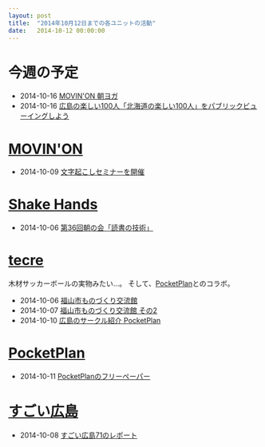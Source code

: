 ```yaml
---
layout: post
title:  "2014年10月12日までの各ユニットの活動"
date:   2014-10-12 00:00:00
---
```


# 今週の予定

* 2014-10-16 [MOVIN'ON 朝ヨガ](http://www.facebook.com/movinon.hiroshima/photos/a.723999867620794.1073741829.723399384347509/825468364140610/?type=1)
* 2014-10-16 [広島の楽しい100人「北海道の楽しい100人」をパブリックビューイングしよう](http://www.facebook.com/events/802247616484578/permalink/802247619817911/)


# [MOVIN'ON](http://coworking-hiroshima.com/)

* 2014-10-09 [文字起こしセミナーを開催](http://www.facebook.com/movinon.hiroshima/photos/a.723999867620794.1073741829.723399384347509/827435820610531/?type=1)


# [Shake Hands](http://www.shakehands.jp/)

* 2014-10-06 [第36回朝の会「読書の技術」](http://www.facebook.com/CoworkingShakeHands/photos/a.624867490897982.1073741830.592127770838621/809783559073040/?type=1)



# [tecre](http://tecre.jp/)

木材サッカーボールの実物みたい…。
そして、[PocketPlan](http://pocketplan.wix.com/pocketplan)とのコラボ。

* 2014-10-06 [福山市ものづくり交流館](http://tecre.jp/fukuyama-bingo-monodukuri/)
* 2014-10-07 [福山市ものづくり交流館 その2](http://tecre.jp/kikkoman-hukuyama-monodukuri/)
* 2014-10-10 [広島のサークル紹介 PocketPlan](http://tecre.jp/hiroshima-freepaper-circle/)


# [PocketPlan](http://pocketplan.wix.com/pocketplan)

* 2014-10-11 [PocketPlanのフリーペーパー](http://www.facebook.com/PocketPlan/photos/a.395848217167823.95719.115520338533947/715669045185737/?type=1&relevant_count=1)


# [すごい広島](http://great-h.github.io/)

* 2014-10-08 [すごい広島71のレポート](http://www.facebook.com/great.hiroshima/posts/462804380528879)

